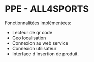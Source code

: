 # PPE - ALL4SPORTS

Fonctionnalitées implémentées:
- Lecteur de qr code
- Geo localisation
- Connexion au web service
- Connexion utilisateur
- Interface d'insertion de produit.

 

